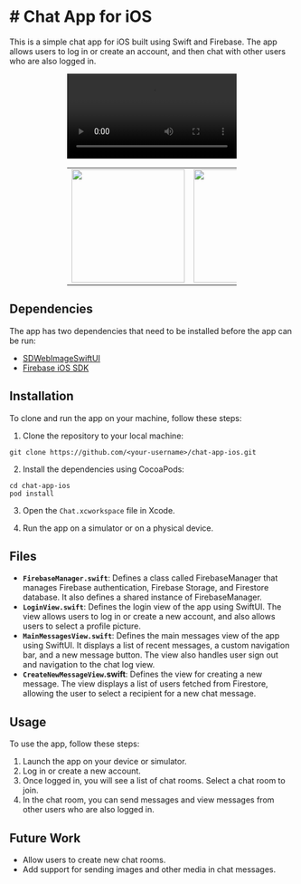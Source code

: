 # # Chat App for iOS

This is a simple chat app for iOS built using Swift and Firebase. The app allows users to log in or create an account, and then chat with other users who are also logged in.


<div style="margin: 0 auto; width: 300px;">
  <video width="300" controls>
    <source src="https://user-images.githubusercontent.com/37642026/230232466-30833787-fedd-47ac-8a6e-44896777fbfd.mp4" type="video/mp4">
    Your browser does not support the video tag.
  </video>
  <br>
  <table>
    <tr>
      <td><img src="https://user-images.githubusercontent.com/37642026/230232848-f29fc279-fb69-49ea-a931-8c25f7e14f13.png" width="200"></td>
      <td><img src="https://user-images.githubusercontent.com/37642026/230232877-4402bc9a-29f4-47a4-8198-bec8152764bb.png" width="200"></td>
      <td><img src="https://user-images.githubusercontent.com/37642026/230232898-41035e63-ea14-4fb6-9a6a-1b2a444f1363.png" width="200"></td>
    </tr>
  </table>
</div>





## Dependencies

The app has two dependencies that need to be installed before the app can be run:

- [SDWebImageSwiftUI](https://github.com/SDWebImage/SDWebImageSwiftUI.git)
- [Firebase iOS SDK](https://github.com/firebase/firebase-ios-sdk)

## Installation

To clone and run the app on your machine, follow these steps:

1. Clone the repository to your local machine:

```
git clone https://github.com/<your-username>/chat-app-ios.git
```


2. Install the dependencies using CocoaPods:

```
cd chat-app-ios
pod install
```


3. Open the `Chat.xcworkspace` file in Xcode.

4. Run the app on a simulator or on a physical device.

## Files

- **`FirebaseManager.swift`**: Defines a class called FirebaseManager that manages Firebase authentication, Firebase Storage, and Firestore database. It also defines a shared instance of FirebaseManager.
- **`LoginView.swift`**: Defines the login view of the app using SwiftUI. The view allows users to log in or create a new account, and also allows users to select a profile picture.
- **`MainMessagesView.swift`**: Defines the main messages view of the app using SwiftUI. It displays a list of recent messages, a custom navigation bar, and a new message button. The view also handles user sign out and navigation to the chat log view.
- **`CreateNewMessageView`.swift**: Defines the view for creating a new message. The view displays a list of users fetched from Firestore, allowing the user to select a recipient for a new chat message.


## Usage

To use the app, follow these steps:

1. Launch the app on your device or simulator.
2. Log in or create a new account.
3. Once logged in, you will see a list of chat rooms. Select a chat room to join.
4. In the chat room, you can send messages and view messages from other users who are also logged in.

## Future Work

- Allow users to create new chat rooms.
- Add support for sending images and other media in chat messages.
